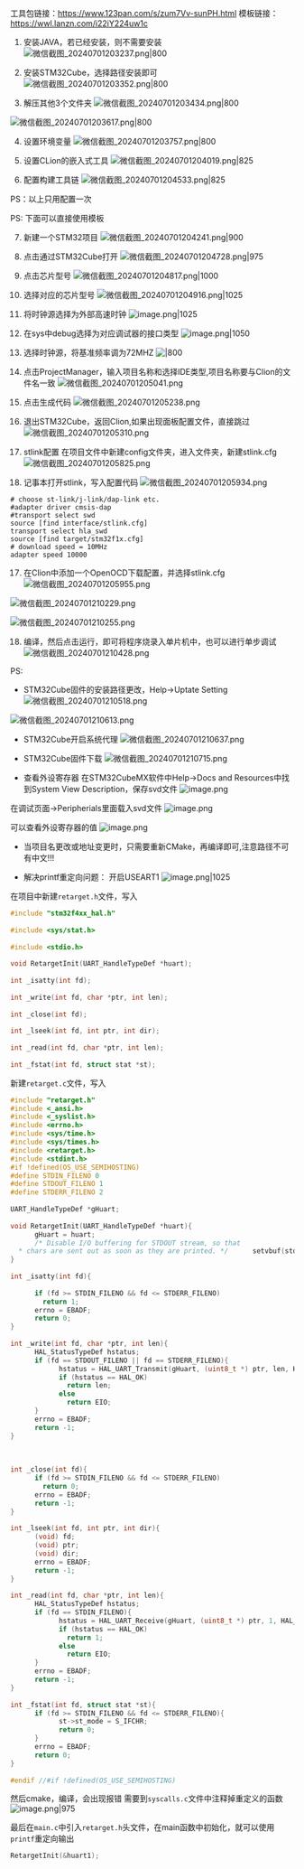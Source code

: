工具包链接：https://www.123pan.com/s/zum7Vv-sunPH.html
模板链接：https://wwl.lanzn.com/i22iY224uw1c

1. 安装JAVA，若已经安装，则不需要安装
![微信截图_20240701203237.png|800](https://cdn.jsdelivr.net/gh/xuezhaorong/Picgo//Source/fix-dir/Download/photo/2024/07/01/20-32-56-3252b1b801db837b21957fe8471afeec-%E5%BE%AE%E4%BF%A1%E6%88%AA%E5%9B%BE_20240701203237-cfadb8.png)

2. 安装STM32Cube，选择路径安装即可
![微信截图_20240701203352.png|800](https://cdn.jsdelivr.net/gh/xuezhaorong/Picgo//Source/fix-dir/Download/photo/2024/07/01/20-34-02-953fd16612821bdc805cae69e73eb80e-%E5%BE%AE%E4%BF%A1%E6%88%AA%E5%9B%BE_20240701203352-bcea79.png)

3. 解压其他3个文件夹
![微信截图_20240701203434.png|800](https://cdn.jsdelivr.net/gh/xuezhaorong/Picgo//Source/fix-dir/Download/photo/2024/07/01/20-35-29-318928fcda7369832e63b2d519fd4831-%E5%BE%AE%E4%BF%A1%E6%88%AA%E5%9B%BE_20240701203434-9fb2ff.png)

![微信截图_20240701203617.png|800](https://cdn.jsdelivr.net/gh/xuezhaorong/Picgo//Source/fix-dir/Download/photo/2024/07/01/20-36-41-a6a4c394382f9326f0a5203240faa3f7-%E5%BE%AE%E4%BF%A1%E6%88%AA%E5%9B%BE_20240701203617-17c072.png)

4. 设置环境变量
![微信截图_20240701203757.png|800](https://cdn.jsdelivr.net/gh/xuezhaorong/Picgo//Source/fix-dir/Download/photo/2024/07/01/20-38-33-0482007ac823d6e18f769a44f6a0900d-%E5%BE%AE%E4%BF%A1%E6%88%AA%E5%9B%BE_20240701203757-1fda10.png)

5. 设置CLion的嵌入式工具
![微信截图_20240701204019.png|825](https://cdn.jsdelivr.net/gh/xuezhaorong/Picgo//Source/fix-dir/Download/photo/2024/07/01/20-40-28-e2c6ad8a6bb6937d2e1421f0967e55f3-%E5%BE%AE%E4%BF%A1%E6%88%AA%E5%9B%BE_20240701204019-e3f072.png)

6. 配置构建工具链
![微信截图_20240701204533.png|825](https://cdn.jsdelivr.net/gh/xuezhaorong/Picgo//Source/fix-dir/Download/photo/2024/07/01/20-46-35-29aaeaf7e2bc0247e355da3e20a20048-%E5%BE%AE%E4%BF%A1%E6%88%AA%E5%9B%BE_20240701204533-9fc5f8.png)


PS：以上只用配置一次

PS: 下面可以直接使用模板

7. 新建一个STM32项目
![微信截图_20240701204241.png|900](https://cdn.jsdelivr.net/gh/xuezhaorong/Picgo//Source/fix-dir/Download/photo/2024/07/01/20-42-51-4c0625a0039ceac2cf0aa634a5ee733a-%E5%BE%AE%E4%BF%A1%E6%88%AA%E5%9B%BE_20240701204241-e8dad7.png)

8. 点击通过STM32Cube打开
![微信截图_20240701204728.png|975](https://cdn.jsdelivr.net/gh/xuezhaorong/Picgo//Source/fix-dir/Download/photo/2024/07/01/20-47-35-6f400ab4191a6c7dd4d11de42b6df726-%E5%BE%AE%E4%BF%A1%E6%88%AA%E5%9B%BE_20240701204728-f14173.png)

9. 点击芯片型号
![微信截图_20240701204817.png|1000](https://cdn.jsdelivr.net/gh/xuezhaorong/Picgo//Source/fix-dir/Download/photo/2024/07/01/20-48-24-715b494e72d5acddabd2f18c31f54e32-%E5%BE%AE%E4%BF%A1%E6%88%AA%E5%9B%BE_20240701204817-888684.png)

10. 选择对应的芯片型号
![微信截图_20240701204916.png|1025](https://cdn.jsdelivr.net/gh/xuezhaorong/Picgo//Source/fix-dir/Download/photo/2024/07/01/20-49-29-0788da81d007bf62d0710969e931084a-%E5%BE%AE%E4%BF%A1%E6%88%AA%E5%9B%BE_20240701204916-443b57.png)

11. 将时钟源选择为外部高速时钟
![image.png|1025](https://cdn.jsdelivr.net/gh/xuezhaorong/Picgo//Source/fix-dir/picgo/picgo-clipboard-images/2024/07/01/22-32-17-b0c3e9f2f66382604789b8fd5e4d698d-20240701223217-879900.png)

12. 在sys中debug选择为对应调试器的接口类型
![image.png|1050](https://cdn.jsdelivr.net/gh/xuezhaorong/Picgo//Source/fix-dir/picgo/picgo-clipboard-images/2024/07/01/22-34-27-1d569a18a1e562c33cf5755ef982edfc-20240701223426-bb2d1e.png)

13. 选择时钟源，将基准频率调为72MHZ
![|800](https://cdn.jsdelivr.net/gh/xuezhaorong/Picgo//Source/fix-dir/picgo/picgo-clipboard-images/2024/07/01/22-35-29-30727db7b7796ec772433c778bcabe0e-20240701223528-a9e0e3.png)

14. 点击ProjectManager，输入项目名称和选择IDE类型,项目名称要与Clion的文件名一致
![微信截图_20240701205041.png](https://cdn.jsdelivr.net/gh/xuezhaorong/Picgo//Source/fix-dir/Download/photo/2024/07/01/20-50-50-73724f3f334ef8e320cc4c1d84124742-%E5%BE%AE%E4%BF%A1%E6%88%AA%E5%9B%BE_20240701205041-78ba01.png)

13. 点击生成代码
![微信截图_20240701205238.png](https://cdn.jsdelivr.net/gh/xuezhaorong/Picgo//Source/fix-dir/Download/photo/2024/07/01/20-52-46-c481fe91fe189dfb5aa6149ecebc3329-%E5%BE%AE%E4%BF%A1%E6%88%AA%E5%9B%BE_20240701205238-6aab69.png)

14. 退出STM32Cube，返回Clion,如果出现面板配置文件，直接跳过
![微信截图_20240701205310.png](https://cdn.jsdelivr.net/gh/xuezhaorong/Picgo//Source/fix-dir/Download/photo/2024/07/01/20-53-19-2c5d0f0cb808d66187b4b8a50e913897-%E5%BE%AE%E4%BF%A1%E6%88%AA%E5%9B%BE_20240701205310-ec4795.png)

15. stlink配置
在项目文件中新建config文件夹，进入文件夹，新建stlink.cfg
![微信截图_20240701205825.png](https://cdn.jsdelivr.net/gh/xuezhaorong/Picgo//Source/fix-dir/Download/photo/2024/07/01/20-58-43-a6422f06981ed0e02cec1de72b4de474-%E5%BE%AE%E4%BF%A1%E6%88%AA%E5%9B%BE_20240701205825-baabcd.png)

16. 记事本打开stlink，写入配置代码
![微信截图_20240701205934.png](https://cdn.jsdelivr.net/gh/xuezhaorong/Picgo//Source/fix-dir/Download/photo/2024/07/01/20-59-39-cd29f7e21e2a68621c828a84b3a3898f-%E5%BE%AE%E4%BF%A1%E6%88%AA%E5%9B%BE_20240701205934-547c05.png)

```
# choose st-link/j-link/dap-link etc.
#adapter driver cmsis-dap
#transport select swd
source [find interface/stlink.cfg]
transport select hla_swd
source [find target/stm32f1x.cfg]
# download speed = 10MHz
adapter speed 10000
```

17. 在Clion中添加一个OpenOCD下载配置，并选择stlink.cfg
![微信截图_20240701205955.png](https://cdn.jsdelivr.net/gh/xuezhaorong/Picgo//Source/fix-dir/Download/photo/2024/07/01/21-00-01-0fcdfbd547cc3cbf2143137b2da0bdae-%E5%BE%AE%E4%BF%A1%E6%88%AA%E5%9B%BE_20240701205955-57fe13.png)


![微信截图_20240701210229.png](https://cdn.jsdelivr.net/gh/xuezhaorong/Picgo//Source/fix-dir/Download/photo/2024/07/01/21-02-37-6e325b27016e5915370b9be12fb18639-%E5%BE%AE%E4%BF%A1%E6%88%AA%E5%9B%BE_20240701210229-a76694.png)

![微信截图_20240701210255.png](https://cdn.jsdelivr.net/gh/xuezhaorong/Picgo//Source/fix-dir/Download/photo/2024/07/01/21-03-04-446a5d4c7e96f5d8daa95d85b0fff3d4-%E5%BE%AE%E4%BF%A1%E6%88%AA%E5%9B%BE_20240701210255-458f72.png)

18. 编译，然后点击运行，即可将程序烧录入单片机中，也可以进行单步调试
![微信截图_20240701210428.png](https://cdn.jsdelivr.net/gh/xuezhaorong/Picgo//Source/fix-dir/Download/photo/2024/07/01/21-04-34-c614239e64e84ad8488d2dddc660772a-%E5%BE%AE%E4%BF%A1%E6%88%AA%E5%9B%BE_20240701210428-ef404c.png)


PS:
* STM32Cube固件的安装路径更改，Help->Uptate Setting
![微信截图_20240701210518.png](https://cdn.jsdelivr.net/gh/xuezhaorong/Picgo//Source/fix-dir/Download/photo/2024/07/01/21-05-24-094ab7101c3512cd46f57442904d84d4-%E5%BE%AE%E4%BF%A1%E6%88%AA%E5%9B%BE_20240701210518-179a4b.png)

![微信截图_20240701210613.png](https://cdn.jsdelivr.net/gh/xuezhaorong/Picgo//Source/fix-dir/Download/photo/2024/07/01/21-06-20-209260cc8c89b97aefe3a17984a21722-%E5%BE%AE%E4%BF%A1%E6%88%AA%E5%9B%BE_20240701210613-38e104.png)

* STM32Cube开启系统代理
![微信截图_20240701210637.png](https://cdn.jsdelivr.net/gh/xuezhaorong/Picgo//Source/fix-dir/Download/photo/2024/07/01/21-06-46-8a17461e5f263d81d34fd4affc4ca8e0-%E5%BE%AE%E4%BF%A1%E6%88%AA%E5%9B%BE_20240701210637-180063.png)


* STM32Cube固件下载
![微信截图_20240701210715.png](https://cdn.jsdelivr.net/gh/xuezhaorong/Picgo//Source/fix-dir/Download/photo/2024/07/01/21-07-20-6d085f87b83d3ed825b2cb1706813de5-%E5%BE%AE%E4%BF%A1%E6%88%AA%E5%9B%BE_20240701210715-e7d497.png)
* 查看外设寄存器
在STM32CubeMX软件中Help->Docs and Resources中找到System View Description，保存svd文件
![image.png](https://cdn.jsdelivr.net/gh/xuezhaorong/Picgo//Source/fix-dir/picgo/picgo-clipboard-images/2024/07/01/21-12-07-939be3deea666e1bac6823c10ae53d48-20240701211207-4635e4.png)

在调试页面->Peripherials里面载入svd文件
![image.png](https://cdn.jsdelivr.net/gh/xuezhaorong/Picgo//Source/fix-dir/picgo/picgo-clipboard-images/2024/07/01/21-13-04-66f019737f23fe950cda8bef2e944575-20240701211304-4715ab.png)

可以查看外设寄存器的值
![image.png](https://cdn.jsdelivr.net/gh/xuezhaorong/Picgo//Source/fix-dir/picgo/picgo-clipboard-images/2024/07/01/21-14-04-9b389b3cb9d05b68c84f7a10c449f426-20240701211404-f7ba9c.png)

* 当项目名更改或地址变更时，只需要重新CMake，再编译即可,注意路径不可有中文!!!

* 解决printf重定向问题：
开启USEART1
![image.png|1025](https://cdn.jsdelivr.net/gh/xuezhaorong/Picgo//Source/fix-dir/picgo/picgo-clipboard-images/2024/09/04/16-03-50-03fe0c60a694b514206b2c9912a9f976-20240904160349-87fdfa.png)

在项目中新建`retarget.h`文件，写入
```c
#include "stm32f4xx_hal.h"  
  
#include <sys/stat.h>  
  
#include <stdio.h>  
  
void RetargetInit(UART_HandleTypeDef *huart);  
  
int _isatty(int fd);  
  
int _write(int fd, char *ptr, int len);  
  
int _close(int fd);  
  
int _lseek(int fd, int ptr, int dir);  
  
int _read(int fd, char *ptr, int len);  
  
int _fstat(int fd, struct stat *st);
```

新建`retarget.c`文件，写入
```c  
#include "retarget.h"  
#include <_ansi.h>  
#include <_syslist.h>  
#include <errno.h>  
#include <sys/time.h>  
#include <sys/times.h>  
#include <retarget.h>  
#include <stdint.h>  
#if !defined(OS_USE_SEMIHOSTING)  
#define STDIN_FILENO 0  
#define STDOUT_FILENO 1  
#define STDERR_FILENO 2  
  
UART_HandleTypeDef *gHuart;  
  
void RetargetInit(UART_HandleTypeDef *huart){  
      gHuart = huart;  
      /* Disable I/O buffering for STDOUT stream, so that  
  * chars are sent out as soon as they are printed. */      setvbuf(stdout, NULL, _IONBF, 0);  
}  
  
int _isatty(int fd){  
  
      if (fd >= STDIN_FILENO && fd <= STDERR_FILENO)  
        return 1;  
      errno = EBADF;  
      return 0;  
}  
  
int _write(int fd, char *ptr, int len){  
      HAL_StatusTypeDef hstatus;  
      if (fd == STDOUT_FILENO || fd == STDERR_FILENO){  
            hstatus = HAL_UART_Transmit(gHuart, (uint8_t *) ptr, len, HAL_MAX_DELAY);  
            if (hstatus == HAL_OK)  
              return len;  
            else  
              return EIO;  
      }  
      errno = EBADF;  
      return -1;  
}  
  
  
  
int _close(int fd){  
      if (fd >= STDIN_FILENO && fd <= STDERR_FILENO)  
        return 0;  
      errno = EBADF;  
      return -1;  
}  
  
int _lseek(int fd, int ptr, int dir){  
      (void) fd;  
      (void) ptr;  
      (void) dir;  
      errno = EBADF;  
      return -1;  
}  
  
int _read(int fd, char *ptr, int len){  
      HAL_StatusTypeDef hstatus;  
      if (fd == STDIN_FILENO){  
            hstatus = HAL_UART_Receive(gHuart, (uint8_t *) ptr, 1, HAL_MAX_DELAY);  
            if (hstatus == HAL_OK)  
              return 1;  
            else  
              return EIO;  
      }  
      errno = EBADF;  
      return -1;  
}  
  
int _fstat(int fd, struct stat *st){  
      if (fd >= STDIN_FILENO && fd <= STDERR_FILENO){  
            st->st_mode = S_IFCHR;  
            return 0;  
      }  
      errno = EBADF;  
      return 0;  
}  
  
#endif //#if !defined(OS_USE_SEMIHOSTING)
```

然后cmake，编译，会出现报错
需要到`syscalls.c`文件中注释掉重定义的函数
![image.png|975](https://cdn.jsdelivr.net/gh/xuezhaorong/Picgo//Source/fix-dir/picgo/picgo-clipboard-images/2024/09/04/16-09-04-36dafd3044ae4371ea7037ddd1cf886c-20240904160904-3d5a0e.png)

最后在`main.c`中引入`retarget.h`头文件，在main函数中初始化，就可以使用`printf`重定向输出
```c
RetargetInit(&huart1);
```

